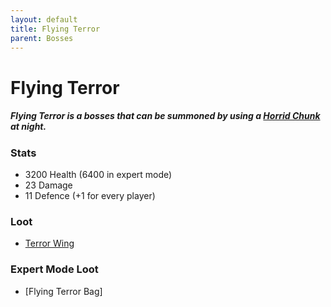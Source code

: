 ```yaml
---
layout: default
title: Flying Terror
parent: Bosses
---
```


# Flying Terror

##### Flying Terror is a bosses that can be summoned by using a [Horrid Chunk](https://ricklugtigheid.github.io/SupernovaMod/docs/items/misc/horrid_chunk) at night.

### Stats
- 3200 Health (6400 in expert mode)
- 23 Damage
- 11 Defence (+1 for every player)

### Loot
- [Terror Wing](https://ricklugtigheid.github.io/SupernovaMod/docs/items/materials/terror_wing)

### Expert Mode Loot
- [Flying Terror Bag]